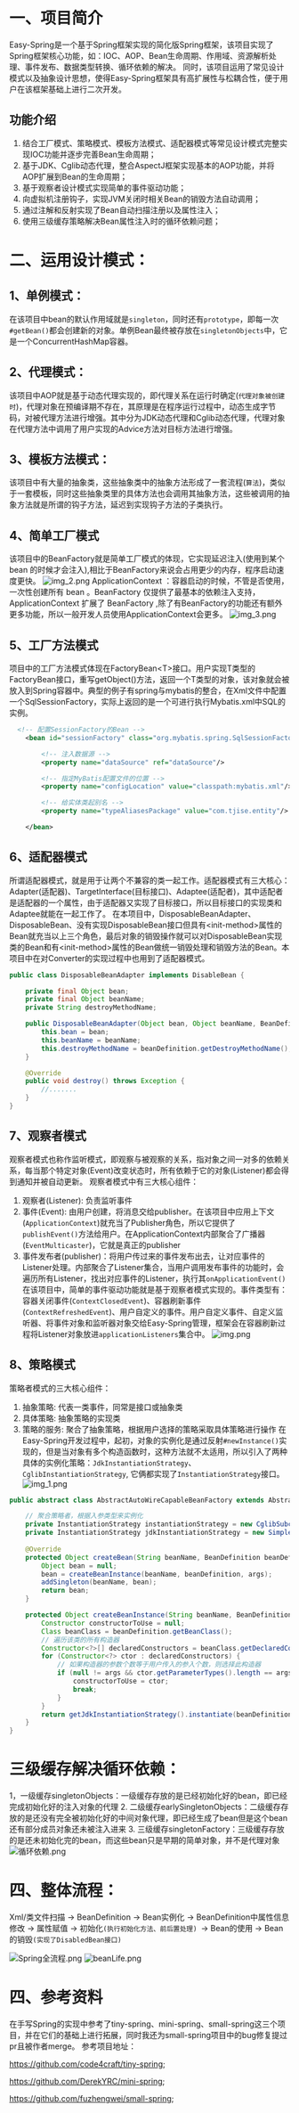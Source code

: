 # 一、项目简介
Easy-Spring是一个基于Spring框架实现的简化版Spring框架，该项目实现了Spring框架核心功能，如：IOC、AOP、Bean生命周期、作用域、资源解析处理、事件发布、数据类型转换、循环依赖的解决。
同时，该项目运用了常见设计模式以及抽象设计思想，使得Easy-Spring框架具有高扩展性与松耦合性，便于用户在该框架基础上进行二次开发。
## 功能介绍
1. 结合工厂模式、策略模式、模板方法模式、适配器模式等常见设计模式完整实现IOC功能并逐步完善Bean生命周期；
2. 基于JDK、Cglib动态代理，整合AspectJ框架实现基本的AOP功能，并将AOP扩展到Bean的生命周期；
3. 基于观察者设计模式实现简单的事件驱动功能；
4. 向虚拟机注册钩子，实现JVM关闭时相关Bean的销毁方法自动调用；
5. 通过注解和反射实现了Bean自动扫描注册以及属性注入；
6. 使用三级缓存策略解决Bean属性注入时的循环依赖问题；
# 二、运用设计模式：
## 1、单例模式：
在该项目中bean的默认作用域就是`singleton`，同时还有`prototype`，即每一次`#getBean()`都会创建新的对象。单例Bean最终被存放在`singletonObjects`中，它是一个ConcurrentHashMap容器。
## 2、代理模式：
该项目中AOP就是基于动态代理实现的，即代理关系在运行时确定(`代理对象被创建时`)，代理对象在预编译期不存在，其原理是在程序运行过程中，动态生成字节码，对被代理方法进行增强。其中分为JDK动态代理和Cglib动态代理，代理对象在代理方法中调用了用户实现的Advice方法对目标方法进行增强。
## 3、模板方法模式：
该项目中有大量的抽象类，这些抽象类中的抽象方法形成了一套流程(`算法`)，类似于一套模板，同时这些抽象类里的具体方法也会调用其抽象方法，这些被调用的抽象方法就是所谓的钩子方法，延迟到实现钩子方法的子类执行。
## 4、简单工厂模式
该项目中的BeanFactory就是简单工厂模式的体现，它实现延迟注入(使用到某个 bean 的时候才会注入),相比于BeanFactory来说会占用更少的内存，程序启动速度更快。
![img_2.png](img_2.png)
ApplicationContext ：容器启动的时候，不管是否使用，一次性创建所有 bean 。BeanFactory 仅提供了最基本的依赖注入支持，ApplicationContext 扩展了 BeanFactory ,除了有BeanFactory的功能还有额外更多功能，所以一般开发人员使用ApplicationContext会更多。
![img_3.png](img_3.png)
## 5、工厂方法模式
项目中的工厂方法模式体现在FactoryBean<T\>接口。用户实现T类型的FactoryBean接口，重写getObject()方法，返回一个T类型的对象，该对象就会被放入到Spring容器中。典型的例子有spring与mybatis的整合，在Xml文件中配置一个SqlSessionFactory，实际上返回的是一个可进行执行Mybatis.xml中SQL的实例。
```xml
  <!-- 配置SessionFactory的Bean -->
    <bean id="sessionFactory" class="org.mybatis.spring.SqlSessionFactoryBean">

        <!-- 注入数据源 -->
        <property name="dataSource" ref="dataSource"/>

        <!-- 指定MyBatis配置文件的位置 -->
        <property name="configLocation" value="classpath:mybatis.xml"/>

        <!-- 给实体类起别名 -->
        <property name="typeAliasesPackage" value="com.tjise.entity"/>

    </bean>
```
## 6、适配器模式
所谓适配器模式，就是用于让两个不兼容的类一起工作。适配器模式有三大核心：Adapter(适配器)、TargetInterface(目标接口)、Adaptee(适配者)，其中适配者是适配器的一个属性，由于适配器又实现了目标接口，所以目标接口的实现类和Adaptee就能在一起工作了。
在本项目中，DisposableBeanAdapter、DisposableBean、没有实现DisposableBean接口但具有<init-method\>属性的Bean就充当以上三个角色，最后对象的销毁操作就可以对DisposableBean实现类的Bean和有<init-method\>属性的Bean做统一销毁处理和销毁方法的Bean。本项目中在对Converter的实现过程中也用到了适配器模式。
```java
public class DisposableBeanAdapter implements DisableBean {

    private final Object bean;
    private final Object beanName;
    private String destroyMethodName;

    public DisposableBeanAdapter(Object bean, Object beanName, BeanDefinition beanDefinition) {
        this.bean = bean;
        this.beanName = beanName;
        this.destroyMethodName = beanDefinition.getDestroyMethodName();
    }

    @Override
    public void destroy() throws Exception {
        //.......
    }
}
```
## 7、观察者模式
观察者模式也称作监听模式，即观察与被观察的关系，指对象之间一对多的依赖关系，每当那个特定对象(Event)改变状态时，所有依赖于它的对象(Listener)都会得到通知并被自动更新。
观察者模式中有三大核心组件：
1. 观察者(Listener): 负责监听事件
2. 事件(Event): 由用户创建，将消息交给publisher。在该项目中应用上下文(`ApplicationContext`)就充当了Publisher角色，所以它提供了`publishEvent()`方法给用户。在ApplicationContext内部聚合了广播器(`EventMulticaster`)，它就是真正的publisher
3. 事件发布者(publisher)：将用户传过来的事件发布出去，让对应事件的Listener处理。内部聚合了Listener集合，当用户调用发布事件的功能时，会遍历所有Listener，找出对应事件的Listener，执行其`onApplicationEvent()`
在该项目中，简单的事件驱动功能就是基于观察者模式实现的。事件类型有：容器关闭事件(`ContextClosedEvent`)、容器刷新事件(`ContextRefreshedEvent`)、用户自定义的事件。用户自定义事件、自定义监听器、将事件对象和监听器对象交给Easy-Spring管理，框架会在容器刷新过程将Listener对象放进`applicationListeners`集合中。
![img.png](img.png)
## 8、策略模式
策略者模式的三大核心组件：
1. 抽象策略: 代表一类事件，同常是接口或抽象类
2. 具体策略: 抽象策略的实现类
3. 策略的服务: 聚合了抽象策略，根据用户选择的策略采取具体策略进行操作
在Easy-Spring开发过程中，起初，对象的实例化是通过反射`#newInstance()`实现的，但是当对象有多个构造函数时，这种方法就不太适用，所以引入了两种具体的实例化策略：`JdkInstantiationStrategy`、`CglibInstantiationStrategy`, 它俩都实现了`InstantiationStrategy`接口。
![img_1.png](img_1.png)
```java
public abstract class AbstractAutoWireCapableBeanFactory extends AbstractBeanFactory {

    // 聚合策略者，根据入参类型来实例化
    private InstantiationStrategy instantiationStrategy = new CglibSubclassingInstantiationStrategy();
    private InstantiationStrategy jdkInstantiationStrategy = new SimpleInstantiationStrategy();
    
    @Override
    protected Object createBean(String beanName, BeanDefinition beanDefinition, Object[] args) {
        Object bean = null;
        bean = createBeanInstance(beanName, beanDefinition, args);
        addSingleton(beanName, bean);
        return bean;
    }

    protected Object createBeanInstance(String beanName, BeanDefinition beanDefinition, Object[] args) {
        Constructor constructorToUse = null;
        Class beanClass = beanDefinition.getBeanClass();
        // 遍历该类的所有构造器
        Constructor<?>[] declaredConstructors = beanClass.getDeclaredConstructors();
        for (Constructor<?> ctor : declaredConstructors) {
            // 如果构造器的参数个数等于用户传入的参入个数，则选择此构造器
            if (null != args && ctor.getParameterTypes().length == args.length) {
                constructorToUse = ctor;
                break;
            }
        }
        return getJdkInstantiationStrategy().instantiate(beanDefinition, beanName, constructorToUse, args);
    }
}
```
# 三级缓存解决循环依赖：
1，一级缓存singletonObjects：一级缓存存放的是已经初始化好的bean，即已经完成初始化好的注入对象的代理
2. 二级缓存earlySingletonObjects：二级缓存存放的是还没有完全被初始化好的中间对象代理，即已经生成了bean但是这个bean还有部分成员对象还未被注入进来
3. 三级缓存singletonFactory：三级缓存存放的是还未初始化完的bean，而这些bean只是早期的简单对象，并不是代理对象
![循环依赖.png](循环依赖.png)
# 四、整体流程：

Xml/类文件扫描 -> BeanDefinition -> Bean实例化 -> BeanDefinition中属性信息修改 -> 属性赋值 -> 初始化`(执行初始化方法、前后置处理) `-> Bean的使用 -> Bean的销毁`(实现了DisabledBean接口)`

![Spring全流程.png](Spring全流程.png)
![beanLife.png](beanLife.png)

# 四、参考资料
在手写Spring的实现中参考了tiny-spring、mini-spring、small-spring这三个项目，并在它们的基础上进行拓展，同时我还为small-spring项目中的bug修复提过pr且被作者merge。
参考项目地址：

https://github.com/code4craft/tiny-spring;

https://github.com/DerekYRC/mini-spring;

https://github.com/fuzhengwei/small-spring;
